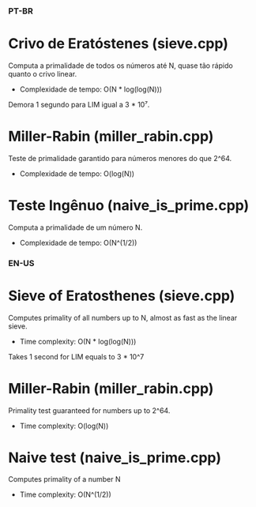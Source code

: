 ### PT-BR

# Crivo de Eratóstenes (sieve.cpp)
Computa a primalidade de todos os números até N, quase tão rápido quanto o crivo linear.
* Complexidade de tempo: O(N * log(log(N)))

Demora 1 segundo para LIM igual a 3 * 10⁷.

# Miller-Rabin (miller_rabin.cpp)
Teste de primalidade garantido para números menores do que 2^64.
* Complexidade de tempo: O(log(N))

# Teste Ingênuo (naive_is_prime.cpp)
Computa a primalidade de um número N.
* Complexidade de tempo: O(N^(1/2))

### EN-US

# Sieve of Eratosthenes (sieve.cpp)
Computes primality of all numbers up to N, almost as fast as the linear sieve.
* Time complexity: O(N * log(log(N)))

Takes 1 second for LIM equals to 3 * 10^7

# Miller-Rabin (miller_rabin.cpp)
Primality test guaranteed for numbers up to 2^64.
* Time complexity: O(log(N))

# Naive test (naive_is_prime.cpp)
Computes primality of a number N
* Time complexity: O(N^(1/2))
